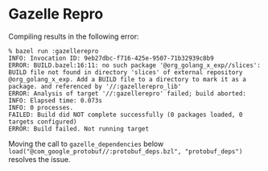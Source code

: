 # Gazelle Repro

Compiling results in the following error:

```
% bazel run :gazellerepro          
INFO: Invocation ID: 9eb27dbc-f716-425e-9507-71b32939c8b9
ERROR: BUILD.bazel:16:11: no such package '@org_golang_x_exp//slices': BUILD file not found in directory 'slices' of external repository @org_golang_x_exp. Add a BUILD file to a directory to mark it as a package. and referenced by '//:gazellerepro_lib'
ERROR: Analysis of target '//:gazellerepro' failed; build aborted: 
INFO: Elapsed time: 0.073s
INFO: 0 processes.
FAILED: Build did NOT complete successfully (0 packages loaded, 0 targets configured)
ERROR: Build failed. Not running target
```

Moving the call to `gazelle_dependencies` below
`load("@com_google_protobuf//:protobuf_deps.bzl", "protobuf_deps")`  resolves the issue.
